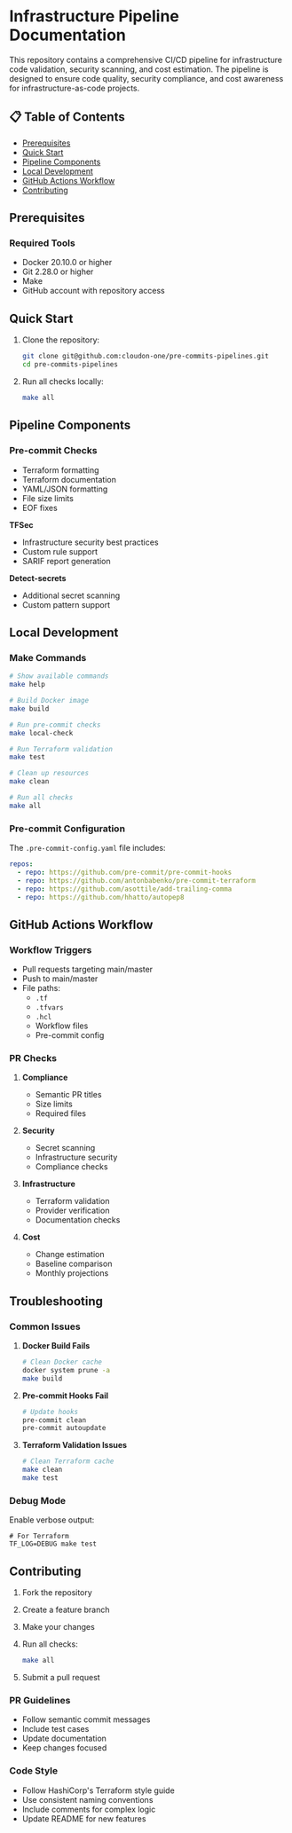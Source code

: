 # Infrastructure Pipeline Documentation

This repository contains a comprehensive CI/CD pipeline for infrastructure code validation, security scanning, and cost estimation. The pipeline is designed to ensure code quality, security compliance, and cost awareness for infrastructure-as-code projects.

## 📋 Table of Contents

- [Prerequisites](#prerequisites)
- [Quick Start](#quick-start)
- [Pipeline Components](#pipeline-components)
- [Local Development](#local-development)
- [GitHub Actions Workflow](#github-actions-workflow)
- [Contributing](#contributing)

## Prerequisites

### Required Tools

- Docker 20.10.0 or higher
- Git 2.28.0 or higher
- Make
- GitHub account with repository access

## Quick Start

1. Clone the repository:

   ```bash
   git clone git@github.com:cloudon-one/pre-commits-pipelines.git
   cd pre-commits-pipelines

2. Run all checks locally:

   ```bash
   make all
   ```

## Pipeline Components

### Pre-commit Checks

- Terraform formatting
- Terraform documentation
- YAML/JSON formatting
- File size limits
- EOF fixes

**TFSec**

   - Infrastructure security best practices
   - Custom rule support
   - SARIF report generation

**Detect-secrets**

   - Additional secret scanning
   - Custom pattern support

## Local Development

### Make Commands

```bash
# Show available commands
make help

# Build Docker image
make build

# Run pre-commit checks
make local-check

# Run Terraform validation
make test

# Clean up resources
make clean

# Run all checks
make all
```

### Pre-commit Configuration

The `.pre-commit-config.yaml` file includes:

```yaml
repos:
  - repo: https://github.com/pre-commit/pre-commit-hooks
  - repo: https://github.com/antonbabenko/pre-commit-terraform
  - repo: https://github.com/asottile/add-trailing-comma
  - repo: https://github.com/hhatto/autopep8
```

## GitHub Actions Workflow

### Workflow Triggers

- Pull requests targeting main/master
- Push to main/master
- File paths:
  - `.tf`
  - `.tfvars`
  - `.hcl`
  - Workflow files
  - Pre-commit config

### PR Checks

1. **Compliance**
   - Semantic PR titles
   - Size limits
   - Required files

2. **Security**
   - Secret scanning
   - Infrastructure security
   - Compliance checks

3. **Infrastructure**
   - Terraform validation
   - Provider verification
   - Documentation checks

4. **Cost**
   - Change estimation
   - Baseline comparison
   - Monthly projections

## Troubleshooting

### Common Issues

1. **Docker Build Fails**

   ```bash
   # Clean Docker cache
   docker system prune -a
   make build
   ```

2. **Pre-commit Hooks Fail**

   ```bash
   # Update hooks
   pre-commit clean
   pre-commit autoupdate
   ```

3. **Terraform Validation Issues**

   ```bash
   # Clean Terraform cache
   make clean
   make test
   ```

### Debug Mode

Enable verbose output:

```bass
# For Terraform
TF_LOG=DEBUG make test
```

## Contributing

1. Fork the repository
2. Create a feature branch
3. Make your changes
4. Run all checks:

   ```bash
   make all
   ```

5. Submit a pull request

### PR Guidelines

- Follow semantic commit messages
- Include test cases
- Update documentation
- Keep changes focused

### Code Style

- Follow HashiCorp's Terraform style guide
- Use consistent naming conventions
- Include comments for complex logic
- Update README for new features
